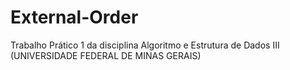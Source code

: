 # External-Order
Trabalho Prático 1 da disciplina Algoritmo e Estrutura de Dados III (UNIVERSIDADE FEDERAL DE MINAS GERAIS)
